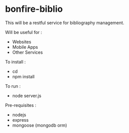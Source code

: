 # bonfire-biblio

This will be a restful service for bibliography management.  

Will be useful for : 
- Websites
- Mobile Apps
- Other Services

To install : 
- cd <project directory>
- npm install

To run :
- node server.js

Pre-requisites : 
- nodejs
- express
- mongoose (mongodb orm)
